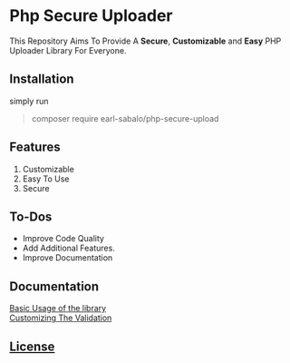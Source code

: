 # Php Secure Uploader
This Repository Aims To Provide A **Secure**, **Customizable** and **Easy** 
PHP Uploader Library For Everyone.

## Installation
simply run 
> composer require earl-sabalo/php-secure-upload


## Features
1. Customizable
2. Easy To Use
3. Secure

## To-Dos
- Improve Code Quality
- Add Additional Features.
- Improve Documentation

## Documentation
[Basic Usage of the library](https://github.com/0xearl/PhpSecureUploader/blob/master/Examples/basic.php)  
[Customizing The Validation](https://github.com/0xearl/PhpSecureUploader/blob/master/Examples/customize.php)  

## [License](https://opensource.org/licenses/MIT)
